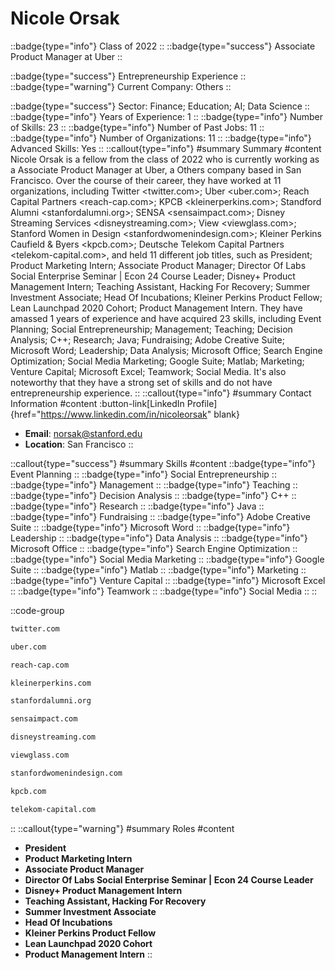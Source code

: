 # Nicole Orsak
::badge{type="info"}
Class of 2022
::
::badge{type="success"}
Associate Product Manager at Uber
::

::badge{type="success"}
Entrepreneurship Experience
::
::badge{type="warning"}
Current Company: Others
::

::badge{type="success"}
Sector: Finance; Education; AI; Data Science
::
::badge{type="info"}
Years of Experience: 1
::
::badge{type="info"}
Number of Skills: 23
::
::badge{type="info"}
Number of Past Jobs: 11
::
::badge{type="info"}
Number of Organizations: 11
::
::badge{type="info"}
Advanced Skills: Yes
::
::callout{type="info"}
#summary
Summary
#content
Nicole Orsak is a fellow from the class of 2022 who is currently working as a Associate Product Manager at Uber, a Others company based in San Francisco. Over the course of their career, they have worked at 11 organizations, including Twitter <twitter.com>; Uber <uber.com>; Reach Capital Partners <reach-cap.com>; KPCB <kleinerperkins.com>; Standford Alumni <stanfordalumni.org>; SENSA <sensaimpact.com>; Disney Streaming Services <disneystreaming.com>; View <viewglass.com>; Stanford Women in Design <stanfordwomenindesign.com>; Kleiner Perkins Caufield & Byers <kpcb.com>; Deutsche Telekom Capital Partners <telekom-capital.com>, and held 11 different job titles, such as President; Product Marketing Intern; Associate Product Manager; Director Of Labs Social Enterprise Seminar | Econ 24 Course Leader; Disney+ Product Management Intern; Teaching Assistant, Hacking For Recovery; Summer Investment Associate; Head Of Incubations; Kleiner Perkins Product Fellow; Lean Launchpad 2020 Cohort; Product Management Intern. They have amassed 1 years of experience and have acquired 23 skills, including Event Planning; Social Entrepreneurship; Management; Teaching; Decision Analysis; C++; Research; Java; Fundraising; Adobe Creative Suite; Microsoft Word; Leadership; Data Analysis; Microsoft Office; Search Engine Optimization; Social Media Marketing; Google Suite; Matlab; Marketing; Venture Capital; Microsoft Excel; Teamwork; Social Media. It's also noteworthy that they have a strong set of skills and do not have entrepreneurship experience.
::
::callout{type="info"}
#summary
Contact Information
#content
:button-link[LinkedIn Profile]{href="https://www.linkedin.com/in/nicoleorsak" blank}
- **Email**: norsak@stanford.edu
- **Location**: San Francisco
::

::callout{type="success"}
#summary
Skills
#content
::badge{type="info"}
Event Planning
::
::badge{type="info"}
Social Entrepreneurship
::
::badge{type="info"}
Management
::
::badge{type="info"}
Teaching
::
::badge{type="info"}
Decision Analysis
::
::badge{type="info"}
C++
::
::badge{type="info"}
Research
::
::badge{type="info"}
Java
::
::badge{type="info"}
Fundraising
::
::badge{type="info"}
Adobe Creative Suite
::
::badge{type="info"}
Microsoft Word
::
::badge{type="info"}
Leadership
::
::badge{type="info"}
Data Analysis
::
::badge{type="info"}
Microsoft Office
::
::badge{type="info"}
Search Engine Optimization
::
::badge{type="info"}
Social Media Marketing
::
::badge{type="info"}
Google Suite
::
::badge{type="info"}
Matlab
::
::badge{type="info"}
Marketing
::
::badge{type="info"}
Venture Capital
::
::badge{type="info"}
Microsoft Excel
::
::badge{type="info"}
Teamwork
::
::badge{type="info"}
Social Media
::
::

::code-group
```bash [Twitter]
twitter.com
```
```bash [Uber]
uber.com
```
```bash [Reach Capital Partners]
reach-cap.com
```
```bash [KPCB]
kleinerperkins.com
```
```bash [Standford Alumni]
stanfordalumni.org
```
```bash [SENSA]
sensaimpact.com
```
```bash [Disney Streaming Services]
disneystreaming.com
```
```bash [View]
viewglass.com
```
```bash [Stanford Women in Design]
stanfordwomenindesign.com
```
```bash [Kleiner Perkins Caufield & Byers]
kpcb.com
```
```bash [Deutsche Telekom Capital Partners]
telekom-capital.com
```
::
::callout{type="warning"}
#summary
Roles
#content
- **President**
- **Product Marketing Intern**
- **Associate Product Manager**
- **Director Of Labs Social Enterprise Seminar | Econ 24 Course Leader**
- **Disney+ Product Management Intern**
- **Teaching Assistant, Hacking For Recovery**
- **Summer Investment Associate**
- **Head Of Incubations**
- **Kleiner Perkins Product Fellow**
- **Lean Launchpad 2020 Cohort**
- **Product Management Intern**
::

